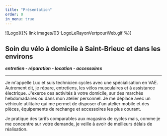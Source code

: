 ```yaml
---
title: "Présentation"
order: 0
in_menu: true
---
```

![Logo]({% link images/03-LogoLeRayonVertpourWeb.gif %})

## Soin du vélo à domicile à Saint-Brieuc et dans les environs

**_entretien - réparation - location - accessoires_**

--- 

Je m'appelle Luc et suis technicien cycles avec une spécialisation en VAE. Autrement dit, je répare, entretiens, les vélos musculaires et à assistance électrique. 
J'exerce ces activités à votre domicile, sur des marchés hebdomadaires ou dans mon atelier personnel.
Je me déplace avec un véhicule utilitaire qui me permet de disposer d'un atelier mobile et des pièces, équipements de rechange et accessoires les plus courant.

Je pratique des tarifs comparables aux magasins de cycles mais, comme je me concentre sur votre demande, je veille à avoir de meilleurs délais de réalisation. 